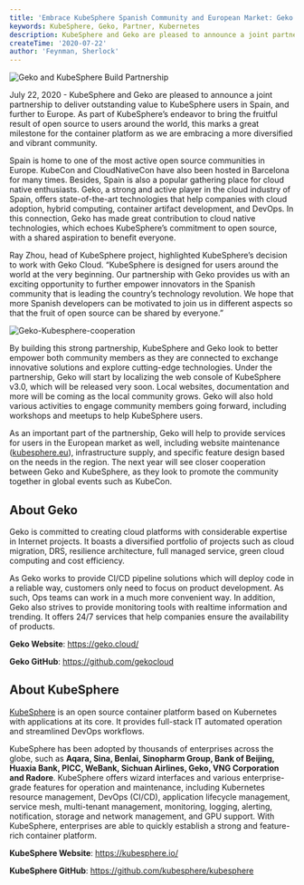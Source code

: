 ```yaml
---
title: 'Embrace KubeSphere Spanish Community and European Market: Geko and KubeSphere Build Partnership'
keywords: KubeSphere, Geko, Partner, Kubernetes
description: KubeSphere and Geko are pleased to announce a joint partnership to deliver outstanding value to KubeSphere users in Spain, and further to Europe.
createTime: '2020-07-22'
author: 'Feynman, Sherlock'
---
```


![Geko and KubeSphere Build Partnership](https://pek3b.qingstor.com/kubesphere-docs/png/20200725081853.png)

July 22, 2020 - KubeSphere and Geko are pleased to announce a joint partnership to deliver outstanding value to KubeSphere users in Spain, and further to Europe. As part of KubeSphere’s endeavor to bring the fruitful result of open source to users around the world, this marks a great milestone for the container platform as we are embracing a more diversified and vibrant community.

Spain is home to one of the most active open source communities in Europe. KubeCon and CloudNativeCon have also been hosted in Barcelona for many times. Besides, Spain is also a popular gathering place for cloud native enthusiasts. Geko, a strong and active player in the cloud industry of Spain, offers state-of-the-art technologies that help companies with cloud adoption, hybrid computing, container artifact development, and DevOps. In this connection, Geko has made great contribution to cloud native technologies, which echoes KubeSphere’s commitment to open source, with a shared aspiration to benefit everyone.

Ray Zhou, head of KubeSphere project, highlighted KubeSphere’s decision to work with Geko Cloud. “KubeSphere is designed for users around the world at the very beginning. Our partnership with Geko provides us with an exciting opportunity to further empower innovators in the Spanish community that is leading the country’s technology revolution. We hope that more Spanish developers can be motivated to join us in different aspects so that the fruit of open source can be shared by everyone.”

![Geko-Kubesphere-cooperation](https://pek3b.qingstor.com/kubesphere-docs/png/20200725083630.png)

By building this strong partnership, KubeSphere and Geko look to better empower both community members as they are connected to exchange innovative solutions and explore cutting-edge technologies. Under the partnership, Geko will start by localizing the web console of KubeSphere v3.0, which will be released very soon. Local websites, documentation and more will be coming as the local community grows. Geko will also hold various activities to engage community members going forward, including workshops and meetups to help KubeSphere users.

As an important part of the partnership, Geko will help to provide services for users in the European market as well, including website maintenance ([kubesphere.eu](http://kubesphere.eu)), infrastructure supply, and specific feature design based on the needs in the region. The next year will see closer cooperation between Geko and KubeSphere, as they look to promote the community together in global events such as KubeCon.

## About Geko

Geko is committed to creating cloud platforms with considerable expertise in Internet projects. It boasts a diversified portfolio of projects such as cloud migration, DRS, resilience architecture, full managed service, green cloud computing and cost efficiency.

As Geko works to provide CI/CD pipeline solutions which will deploy code in a reliable way, customers only need to focus on product development. As such, Ops teams can work in a much more convenient way. In addition, Geko also strives to provide monitoring tools with realtime information and trending. It offers 24/7 services that help companies ensure the availability of products.

**Geko Website**: https://geko.cloud/

**Geko GitHub**: https://github.com/gekocloud

## About KubeSphere

[KubeSphere](https://kubesphere.io/) is an open source container platform based on Kubernetes with applications at its core. It provides full-stack IT automated operation and streamlined DevOps workflows.

KubeSphere has been adopted by thousands of enterprises across the globe, such as **Aqara, Sina, Benlai, Sinopharm Group, Bank of Beijing, Huaxia Bank, PICC, WeBank, Sichuan Airlines, Geko, VNG Corporation and Radore**. KubeSphere offers wizard interfaces and various enterprise-grade features for operation and maintenance, including Kubernetes resource management, DevOps (CI/CD), application lifecycle management, service mesh, multi-tenant management, monitoring, logging, alerting, notification, storage and network management, and GPU support. With KubeSphere, enterprises are able to quickly establish a strong and feature-rich container platform.

**KubeSphere Website**: https://kubesphere.io/

**KubeSphere GitHub**: https://github.com/kubesphere/kubesphere
